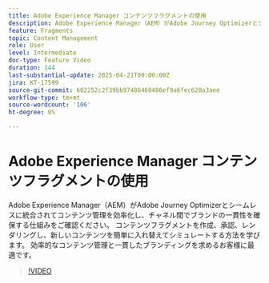 ```yaml
---
title: Adobe Experience Manager コンテンツフラグメントの使用
description: Adobe Experience Manager（AEM）がAdobe Journey Optimizerとシームレスに統合されてコンテンツ管理を効率化し、チャネル間でブランドの一貫性を確保する仕組みをご確認ください。 コンテンツフラグメントを作成、承認、レンダリングし、新しいコンテンツを簡単に入れ替えてシミュレートする方法を学びます。 効率的なコンテンツ管理と一貫したブランディングを求めるお客様に最適です。
feature: Fragments
topic: Content Management
role: User
level: Intermediate
doc-type: Feature Video
duration: 144
last-substantial-update: 2025-04-21T00:00:00Z
jira: KT-17599
source-git-commit: 602252c2f39bb97486460486ef9a6fec628a3aee
workflow-type: tm+mt
source-wordcount: '106'
ht-degree: 0%

---
```



# Adobe Experience Manager コンテンツフラグメントの使用

Adobe Experience Manager（AEM）がAdobe Journey Optimizerとシームレスに統合されてコンテンツ管理を効率化し、チャネル間でブランドの一貫性を確保する仕組みをご確認ください。 コンテンツフラグメントを作成、承認、レンダリングし、新しいコンテンツを簡単に入れ替えてシミュレートする方法を学びます。 効率的なコンテンツ管理と一貫したブランディングを求めるお客様に最適です。

>[!VIDEO](https://video.tv.adobe.com/v/3457691/?learn=on&enablevpops)
